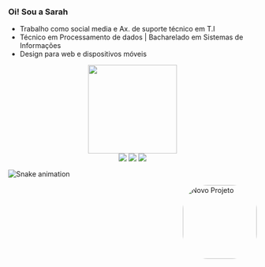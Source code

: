 ### Oi! Sou a Sarah 

- Trabalho como social media e Ax. de suporte técnico em T.I
- Técnico em Processamento de dados | Bacharelado em Sistemas de Informações
- Design para web e dispositivos móveis



 <div align="center">
  <a href="https://www.instagram.com/sarahj.tech/">
  <img height="180em" src="https://github-readme-stats.vercel.app/api?username=sarahjanne&show_icons=true&theme=dracula&include_all_commits=true&count_private=true"/>
  </div>
 
  <div align="center"> 
   <a href="https://instagram.com/sarahj.tech" target="_blank"><img src="https://img.shields.io/badge/Instagram-E4405F?style=for-the-badge&logo=instagram&logoColor=white" target="_blank"></a>
   <a href = "mailto:sarahjdias@dias.com"><img src="https://img.shields.io/badge/-Gmail-%23333?style=for-the-badge&logo=gmail&logoColor=white" target="_blank"></a>
   <a href="https://www.linkedin.com/in/sarah-janne-dias-844300179/" target="_blank"><img src="https://img.shields.io/badge/-LinkedIn-%230077B5?style=for-the-badge&logo=linkedin&logoColor=white" target="_blank"></a> 
  
  </div>


  ![Snake animation](https://github.com/sarahjanne/sarahjanne/blob/output/github-contribution-grid-snake.svg)
 <div>
  <img align="right" alt="Novo Projeto" height="150" style="border-radius:50px;" src="https://github.com/sarahjanne/Modulo-7-e-8/blob/cfcc52168f47295255ef4f7532daf98a95f372a3/sticker.gif">
 </div>
